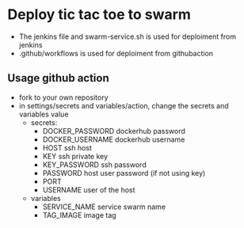 # Deploy tic tac toe to swarm

- The jenkins file and swarm-service.sh is used for deploiment from jenkins
- .github/workflows is used for deploiment from githubaction

## Usage github action
- fork to your own repository
- in settings/secrets and variables/action, change the secrets and variables value
    - secrets:
        * DOCKER_PASSWORD dockerhub password
        * DOCKER_USERNAME dockerhub username
        * HOST ssh host
        * KEY ssh private key
        * KEY_PASSWORD ssh password
        * PASSWORD host user password (if not using key)
        * PORT
        * USERNAME user of the host
    - variables
        * SERVICE_NAME service swarm name
        * TAG_IMAGE image tag
